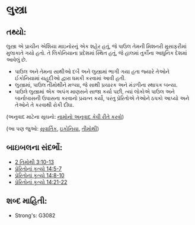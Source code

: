 # લુસ્ત્રા 

## તથ્યો: 

લુસ્ત્રા એ પ્રાચીન એશિયા માઇનોરનું એક શહેર હતું, જે પાઉલ તેમની મિશનરી મુસાફરીમાં મુલાકાતે ગયો હતો.
તે લિકોનિયાના પ્રદેશમાં સ્થિત હતું, જે હાલમાં તુર્કીના આધુનિક દેશમાં આવેલું છે.

* પાઉલ અને તેમના સાથીઓ દર્બે અને લુસ્ત્રામાં ભાગી ગયા હતા જ્યારે તેઓને ઈકોનિયામાં યહૂદીઓ દ્વારા ધમકી કરવામાં આવી હતી.
* લુસ્ત્રામાં, પાઉલ તીમોથીને મળ્યા, જે સાથી પ્રચારક અને મંડળીના સ્થાપક બન્યા.
* પાઉલે લુસ્ત્રામાં એક અપંગ માણસને સાજા કર્યા પછી, ત્યાં લોકોએ પાઉલ અને બાર્નાબાસની ઉપાસના કરવાનો પ્રયત્ન કર્યો, પરંતુ પ્રેરિતોએ તેઓને ઠપકો આપ્યો અને તેઓને તે કરવાથી રોકી દીધા.

(અનુવાદ માટેના સૂચનો: [નામોનો અનુવાદ કેવી રીતે કરવો](rc://gu/ta/man/translate/translate-names))

(આ પણ જુઓ: [સુવાર્તિક](../kt/evangelism.md), [ઇકોનિયા](../names/iconium.md), [તીમોથી](../names/timothy.md))

## બાઇબલના સંદર્ભો: 

* [2 તિમોથી 3:10-13](rc://gu/tn/help/2ti/03/10)
* [પ્રેરિતોનાં કૃત્યો 14:5-7](rc://gu/tn/help/act/14/05)
* [પ્રેરિતોનાં કૃત્યો 14:8-10](rc://gu/tn/help/act/14/08)
* [પ્રેરિતોનાં કૃત્યો 14:21-22](rc://gu/tn/help/act/14/21)

## શબ્દ માહિતી: 

* Strong's: G3082
